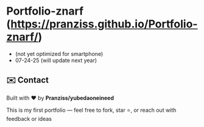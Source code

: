 # Portfolio-znarf (https://pranziss.github.io/Portfolio-znarf/)
- (not yet optimized for smartphone)
- 07-24-25 (will update next year)

## ✉️ Contact

Built with ❤️ by **Pranziss/yubedaoneineed**

This is my first portfolio — feel free to fork, star ⭐, or reach out with feedback or ideas
